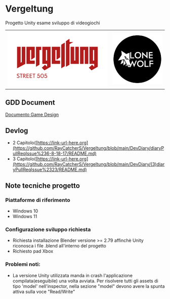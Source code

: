 # Vergeltung

Progetto Unity esame sviluppo di videogiochi

<table>
  <tr>
    <th>
        <img src="GDD/logo(Vergeltung).png" width="500"/>
    </th>
    <th>
        <img src="GDD/LogoStudio.png" width="250"/>
    </th>
  </tr>
</table>

## GDD Document
<a 
href="https://github.com/RayCatcherS/Vergeltung/blob/main/GDD/README.md" >
Documento Game Design
</a>

## Devlog
- 2 Capitolo([https://link-url-here.org](https://github.com/RayCatcherS/Vergeltung/blob/main/DevDiary/diaryPullReqIssue%236-8-18-17/README.md)
- 3 Capitolo([https://link-url-here.org](https://github.com/RayCatcherS/Vergeltung/blob/main/DevDiary/(3)diaryPullReqIssue%2323/README.md)


## Note tecniche progetto
### Piattaforme di riferimento
- Windows 10
- Windows 11

### Configurazione sviluppo richiesta
- Richiesta installazione Blender versione >= 2.79 affinchè Unity riconosca i file .blend all'interno del progetto
- Richiesto pad Xbox

### Problemi noti:
- La versione Unity utilizzata manda in crash l'applicazione compilata(eseguibile) una volta avviata. Per risolvere tutti gli assets di tipo 'model' nell'inspector, nella sezione "model" devono avere la spunta attiva sulla voce "Read/Write"
